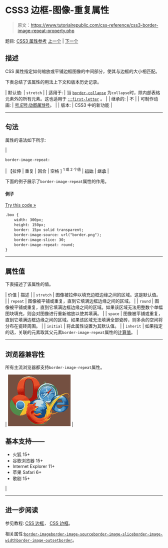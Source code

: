 # CSS3 边框-图像-重复属性

> 原文：<https://www.tutorialrepublic.com/css-reference/css3-border-image-repeat-property.php>

题目: [CSS3 属性参考](css3-properties.php) [上一个](css3-border-image-outset-property.php) | [下一个](css3-border-image-slice-property.php)

## 描述

CSS 属性指定如何缩放或平铺边框图像的中间部分，使其与边框的大小相匹配。

下表总结了该属性的用法上下文和版本历史记录。

| 默认值: | `stretch` |
| 适用于: | 当
[`border-collapse`](css-border-collapse-property.php) 为`collapse`时，除内部表格元素外的所有元素。这也适用于 [`::first-letter`](../css-tutorial/css-pseudo-elements.php#first-letter) 。 |
| 继承的: | 不 |
| 可制作动画: | [号*见*号*动图属性*号](css-animatable-properties.php)。 |
| 版本: | CSS3 中的新功能 |

* * *

## 句法

属性的语法如下所示:

| 

```
border-image-repeat: 
```

 | 【拉伸 &#124; 重复 &#124; 回合 &#124; 空格 ] <sup>1 或 2 个值</sup> &#124; [初始](../definitions.php#initial) &#124; [继承](../definitions.php#inherit) |

下面的例子展示了`border-image-repeat`属性的作用。

#### 例子

[Try this code »](../codelab.php?topic=css3&file=border-image-repeat-property "Try this code using online Editor")

```
.box {
    width: 300px;
    height: 150px;
    border: 15px solid transparent;
    border-image-source: url("border.png");
    border-image-slice: 30;
    border-image-repeat: round;
}
```

* * *

## 属性值

下表描述了该属性的值。

| 价值 | 描述 |
| `stretch` | 图像被拉伸以填充边框边缘之间的区域。这是默认值。 |
| `repeat` | 图像被平铺或重复，直到它填满边框边缘之间的区域。 |
| `round` | 图像被平铺或重复，直到它填满边框边缘之间的区域。如果该区域无法用整数个单幅图块填充，则会对图像进行重新缩放以使其填满。 |
| `space` | 图像被平铺或重复，直到它填满边框边缘之间的区域。如果该区域无法填满全部瓷砖，则多余的空间将分布在瓷砖周围。 |
| `initial` | 将此属性设置为其默认值。 |
| `inherit` | 如果指定的话，关联的元素取其父元素`border-image-repeat`属性的[计算值](../definitions.php#computed-value)。 |

* * *

## 浏览器兼容性

所有主流浏览器都支持`border-image-repeat`属性。

| ![Browsers Icon](img/e9331123c77668c1832e541c2fca1002.png) | 

## 基本支持——

*   火狐 15+
*   谷歌浏览器 15+
*   Internet Explorer 11+
*   苹果 Safari 6+
*   歌剧 15+

 |

* * *

## 进一步阅读

参见教程: [CSS 边框](../css-tutorial/css3-border.php)， [CSS 边框](../css-tutorial/css-border.php)。

相关属性:[`border-image`](css3-border-image-property.php)[`border-image-source`](css3-border-image-source-property.php)[`border-image-slice`](css3-border-image-slice-property.php)[`border-image-width`](css3-border-image-width-property.php)[`border-image-outset`](css3-border-image-outset-property.php)[`border`](css-border-property.php)。